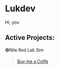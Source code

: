# Lukdev
Hi, you

## Active Projects:
🟢Nile Red Lab Sim

> [Buy me a Coffe](https://www.buymeacoffee.com/lukdev)
